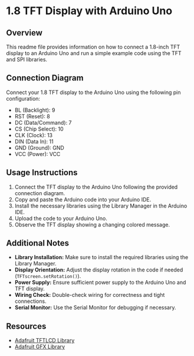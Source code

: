# 1.8 TFT Display with Arduino Uno

## Overview
This readme file provides information on how to connect a 1.8-inch TFT display to an Arduino Uno and run a simple example code using the TFT and SPI libraries.

## Connection Diagram

Connect your 1.8 TFT display to the Arduino Uno using the following pin configuration:

- BL (Backlight): 9
- RST (Reset): 8
- DC (Data/Command): 7
- CS (Chip Select): 10
- CLK (Clock): 13
- DIN (Data In): 11
- GND (Ground): GND
- VCC (Power): VCC


## Usage Instructions

1. Connect the TFT display to the Arduino Uno following the provided connection diagram.
2. Copy and paste the Arduino code into your Arduino IDE.
3. Install the necessary libraries using the Library Manager in the Arduino IDE.
4. Upload the code to your Arduino Uno.
5. Observe the TFT display showing a changing colored message.

## Additional Notes

- **Library Installation:** Make sure to install the required libraries using the Library Manager.
- **Display Orientation:** Adjust the display rotation in the code if needed (`TFTscreen.setRotation()`).
- **Power Supply:** Ensure sufficient power supply to the Arduino Uno and TFT display.
- **Wiring Check:** Double-check wiring for correctness and tight connections.
- **Serial Monitor:** Use the Serial Monitor for debugging if necessary.

## Resources

- [Adafruit TFTLCD Library](https://learn.adafruit.com/adafruit-gfx-graphics-library/overview)
- [Adafruit GFX Library](https://learn.adafruit.com/adafruit-2-8-tft-touch-shield-v2)

